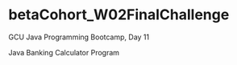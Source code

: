 # betaCohort_W02FinalChallenge
GCU Java Programming Bootcamp, Day 11

Java Banking Calculator Program

